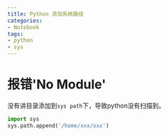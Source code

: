 ```yaml
---
title: Python 添加系统路径
categories:
- Notebook
tags:
- python
- sys
---
```


# 报错'No Module'

没有讲目录添加到`sys path`下，导致python没有扫描到。

```python
import sys
sys.path.append('/home/xxx/xxx')
```

